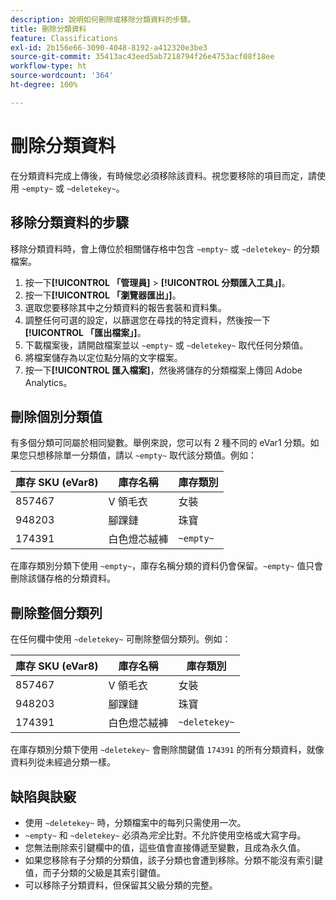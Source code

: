 ```yaml
---
description: 說明如何刪除或移除分類資料的步驟。
title: 刪除分類資料
feature: Classifications
exl-id: 2b156e66-3090-4048-8192-a412320e3be3
source-git-commit: 35413ac43eed5ab7218794f26e4753acf08f18ee
workflow-type: ht
source-wordcount: '364'
ht-degree: 100%

---
```


# 刪除分類資料

在分類資料完成上傳後，有時候您必須移除該資料。視您要移除的項目而定，請使用 `~empty~` 或 `~deletekey~`。

## 移除分類資料的步驟

移除分類資料時，會上傳位於相關儲存格中包含 `~empty~` 或 `~deletekey~` 的分類檔案。

1. 按一下&#x200B;**[!UICONTROL 「管理員]** > **[!UICONTROL 分類匯入工具」]**。
1. 按一下&#x200B;**[!UICONTROL 「瀏覽器匯出」]**。
1. 選取您要移除其中之分類資料的報告套裝和資料集。
1. 調整任何可選的設定，以篩選您在尋找的特定資料，然後按一下&#x200B;**[!UICONTROL 「匯出檔案」]**。
1. 下載檔案後，請開啟檔案並以 `~empty~` 或 `~deletekey~` 取代任何分類值。
1. 將檔案儲存為以定位點分隔的文字檔案。
1. 按一下&#x200B;**[!UICONTROL 匯入檔案]**，然後將儲存的分類檔案上傳回 Adobe Analytics。

## 刪除個別分類值

有多個分類可同屬於相同變數。舉例來說，您可以有 2 種不同的 eVar1 分類。如果您只想移除單一分類值，請以 `~empty~` 取代該分類值。例如：

| 庫存 SKU (eVar8) | 庫存名稱 | 庫存類別 |
| --- | --- | --- |
| 857467 | V 領毛衣 | 女裝 |
| 948203 | 腳踝鏈 | 珠寶 |
| 174391 | 白色燈芯絨褲 | `~empty~` |

在庫存類別分類下使用 `~empty~`，庫存名稱分類的資料仍會保留。`~empty~` 值只會刪除該儲存格的分類資料。

## 刪除整個分類列

在任何欄中使用 `~deletekey~` 可刪除整個分類列。例如：

| 庫存 SKU (eVar8) | 庫存名稱 | 庫存類別 |
| --- | --- | --- |
| 857467 | V 領毛衣 | 女裝 |
| 948203 | 腳踝鏈 | 珠寶 |
| 174391 | 白色燈芯絨褲 | `~deletekey~` |

在庫存類別分類下使用 `~deletekey~` 會刪除關鍵值 `174391` 的所有分類資料，就像資料列從未經過分類一樣。

## 缺陷與訣竅

* 使用 `~deletekey~` 時，分類檔案中的每列只需使用一次。
* `~empty~` 和 `~deletekey~` 必須為&#x200B;*完全*&#x200B;比對。不允許使用空格或大寫字母。
* 您無法刪除索引鍵欄中的值，這些值會直接傳遞至變數，且成為永久值。
* 如果您移除有子分類的分類值，該子分類也會遭到移除。分類不能沒有索引鍵值，而子分類的父級是其索引鍵值。
* 可以移除子分類資料，但保留其父級分類的完整。
